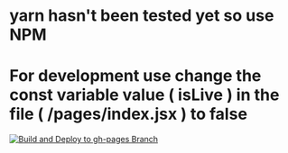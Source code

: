 # yarn hasn't been tested yet so use NPM

# For development use change the const variable value ( isLive ) in the file ( /pages/index.jsx ) to false

[![Build and Deploy to gh-pages Branch](https://github.com/gdscwow/website-2023/actions/workflows/nextjs.yml/badge.svg?branch=main)](https://github.com/gdscwow/website-2023/actions/workflows/nextjs.yml)

